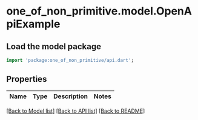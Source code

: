 # one_of_non_primitive.model.OpenApiExample

## Load the model package
```dart
import 'package:one_of_non_primitive/api.dart';
```

## Properties
Name | Type | Description | Notes
------------ | ------------- | ------------- | -------------

[[Back to Model list]](../README.md#documentation-for-models) [[Back to API list]](../README.md#documentation-for-api-endpoints) [[Back to README]](../README.md)


